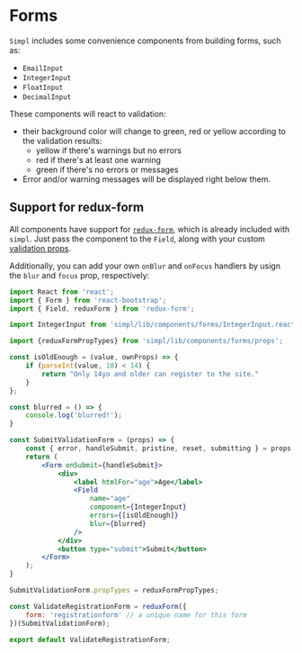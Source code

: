 # Forms

`Simpl` includes some convenience components from building forms, such as:

* `EmailInput`
* `IntegerInput`
* `FloatInput`
* `DecimalInput`

These components will react to validation:

* their background color will change to green, red or yellow according to the validation results:
    * yellow if there's warnings but no errors
    * red if there's at least one warning
    * green if there's no errors or messages
* Error and/or warning messages will be displayed right below them.

## Support for redux-form

All components have support for [`redux-form`](http://redux-form.com/), which is already included with `simpl`. Just pass the component to the `Field`, along with your custom [validation props](./validation.md).

Additionally, you can add your own `onBlur` and `onFocus` handlers by usign the
`blur` and `focus` prop, respectively:

```jsx
import React from 'react';
import { Form } from 'react-bootstrap';
import { Field, reduxForm } from 'redux-form';

import IntegerInput from 'simpl/lib/components/forms/IntegerInput.react';

import {reduxFormPropTypes} from 'simpl/lib/components/forms/props';

const isOldEnough = (value, ownProps) => {
    if (parseInt(value, 10) < 14) {
        return "Only 14yo and older can register to the site."
    }
};

const blurred = () => {
    console.log('blurred!');
}

const SubmitValidationForm = (props) => {
    const { error, handleSubmit, pristine, reset, submitting } = props;
    return (
        <Form onSubmit={handleSubmit}>
            <div>
                <label htmlFor="age">Age</label>
                <Field
                    name="age"
                    component={IntegerInput}
                    errors={[isOldEnough]}
                    blur={blurred}
                />
            </div>
            <button type="submit">Submit</button>
        </Form>
    );
}

SubmitValidationForm.propTypes = reduxFormPropTypes;

const ValidateRegistrationForm = reduxForm({
    form: 'registrationform' // a unique name for this form
})(SubmitValidationForm);

export default ValidateRegistrationForm;
```
